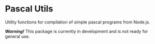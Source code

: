 # Pascal Utils
Utility functions for compilation of simple pascal programs from Node.js.

**_Warning!_** This package is currently in development and is not ready for general use.
